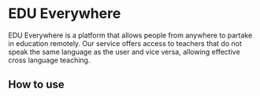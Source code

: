# EDU Everywhere
EDU Everywhere is a platform that allows people from anywhere to partake in education remotely. Our service offers access to teachers that do not speak the same language as the user and vice versa, allowing effective cross language teaching.

## How to use
